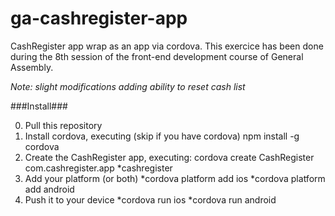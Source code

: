 ga-cashregister-app
===================

CashRegister app wrap as an app via cordova. This exercice has been done during the 8th session of the front-end development course of General Assembly.

_Note: slight modifications adding ability to reset cash list_

###Install###

0. Pull this repository
1. Install cordova, executing (skip if you have cordova)
	npm install -g cordova 
2. Create the CashRegister app, executing:
	cordova create CashRegister com.cashregister.app *cashregister
3. Add your platform (or both)
	*cordova platform add ios
	*cordova platform add android
4. Push it to your device
	*cordova run ios
	*cordova run android


